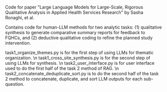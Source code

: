 Code for paper "Large Language Models for Large-Scale, Rigorous Qualitative Analysis in Applied Health Services Research" by Sasha Ronaghi, et al. 

Contains code for human-LLM methods for two analytic tasks: (1) qualitative synthesis to generate comparative summary reports for feedback to FQHCs, and (2) deductive qualitative coding to refine the planned study intervention.

task1_organize_themes.py is for the first step of using LLMs for thematic organization. \n
task1_cross_site_synthesis.py is for the second step of using LLMs for synthesis. \n
task2_user_interface.py is for user interface used to do the first half of the task 2 method of RAG. \n
task2_concatenate_deduplicate_sort.py is to do the second half of the task 2 method to concatenate, duplicate, and sort LLM outputs for each sub-question. 

